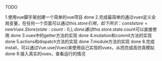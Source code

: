 TODO

1.使用vue脚手架创建一个简单的vue项目 done
2.完成最简单的通过vuex定义全局变量，在任何一个页面可以通过this.$store引用，如下所示：
const store = new Vuex.Store({
  state: {
    count: 0
  },
}); done 
通过this.$store.state.count可以直接使用 done 
3.vuex中的getter方法的实现 done
4.mutation和commit方法的实现 done
5.actions和dispatch方法的实现 done 
7.module方法的实现  done
8.完成install，可以通过Vue.use(Vuex)来使用自己实现的vuex，从而完成高仿真模拟 done 
9.接入真实的vuex，查看运行的情况